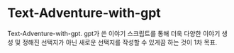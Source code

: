 # Text-Adventure-with-gpt
Text-Adventure-with-gpt. gpt가 쓴 이야기 스크립트를 통해 더욱 다양한 이야기 생성 및 정해진 선택지가 아닌 새로운 선택지를 작성할 수 있게끔 하는 것이 1차 목표.
